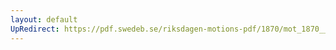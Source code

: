 ```yaml
---
layout: default
UpRedirect: https://pdf.swedeb.se/riksdagen-motions-pdf/1870/mot_1870__fk__00014.pdf
---
```

